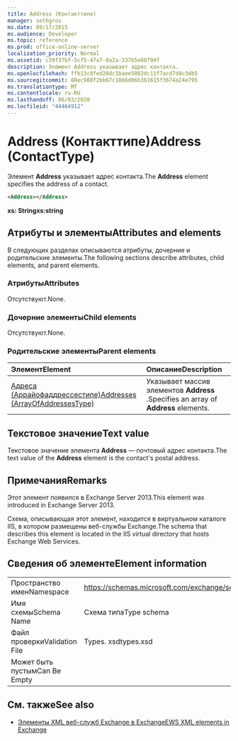 ```yaml
---
title: Address (Контакттипе)
manager: sethgros
ms.date: 09/17/2015
ms.audience: Developer
ms.topic: reference
ms.prod: office-online-server
localization_priority: Normal
ms.assetid: c39f37bf-5cf5-47a7-8a2a-337b5e68f94f
description: Элемент Address указывает адрес контакта.
ms.openlocfilehash: ffb13c8fed28dc1baee5002dc11f7acd7d4c3db5
ms.sourcegitcommit: 88ec988f2bb67c1866d06b361615f3674a24e795
ms.translationtype: MT
ms.contentlocale: ru-RU
ms.lasthandoff: 06/03/2020
ms.locfileid: "44464912"
---
```

# <a name="address-contacttype"></a><span data-ttu-id="96601-103">Address (Контакттипе)</span><span class="sxs-lookup"><span data-stu-id="96601-103">Address (ContactType)</span></span>

<span data-ttu-id="96601-104">Элемент **Address** указывает адрес контакта.</span><span class="sxs-lookup"><span data-stu-id="96601-104">The **Address** element specifies the address of a contact.</span></span> 
  
```XML
<Address></Address>
```

 <span data-ttu-id="96601-105">**xs: String**</span><span class="sxs-lookup"><span data-stu-id="96601-105">**xs:string**</span></span>
## <a name="attributes-and-elements"></a><span data-ttu-id="96601-106">Атрибуты и элементы</span><span class="sxs-lookup"><span data-stu-id="96601-106">Attributes and elements</span></span>

<span data-ttu-id="96601-107">В следующих разделах описываются атрибуты, дочерние и родительские элементы.</span><span class="sxs-lookup"><span data-stu-id="96601-107">The following sections describe attributes, child elements, and parent elements.</span></span>
  
### <a name="attributes"></a><span data-ttu-id="96601-108">Атрибуты</span><span class="sxs-lookup"><span data-stu-id="96601-108">Attributes</span></span>

<span data-ttu-id="96601-109">Отсутствуют.</span><span class="sxs-lookup"><span data-stu-id="96601-109">None.</span></span>
  
### <a name="child-elements"></a><span data-ttu-id="96601-110">Дочерние элементы</span><span class="sxs-lookup"><span data-stu-id="96601-110">Child elements</span></span>

<span data-ttu-id="96601-111">Отсутствуют.</span><span class="sxs-lookup"><span data-stu-id="96601-111">None.</span></span>
  
### <a name="parent-elements"></a><span data-ttu-id="96601-112">Родительские элементы</span><span class="sxs-lookup"><span data-stu-id="96601-112">Parent elements</span></span>

|<span data-ttu-id="96601-113">**Элемент**</span><span class="sxs-lookup"><span data-stu-id="96601-113">**Element**</span></span>|<span data-ttu-id="96601-114">**Описание**</span><span class="sxs-lookup"><span data-stu-id="96601-114">**Description**</span></span>|
|:-----|:-----|
|[<span data-ttu-id="96601-115">Адреса (Аррайофаддрессестипе)</span><span class="sxs-lookup"><span data-stu-id="96601-115">Addresses (ArrayOfAddressesType)</span></span>](addresses-arrayofaddressestype.md) <br/> |<span data-ttu-id="96601-116">Указывает массив элементов **Address** .</span><span class="sxs-lookup"><span data-stu-id="96601-116">Specifies an array of **Address** elements.</span></span>  <br/> |
   
## <a name="text-value"></a><span data-ttu-id="96601-117">Текстовое значение</span><span class="sxs-lookup"><span data-stu-id="96601-117">Text value</span></span>

<span data-ttu-id="96601-118">Текстовое значение элемента **Address** — почтовый адрес контакта.</span><span class="sxs-lookup"><span data-stu-id="96601-118">The text value of the **Address** element is the contact's postal address.</span></span> 
  
## <a name="remarks"></a><span data-ttu-id="96601-119">Примечания</span><span class="sxs-lookup"><span data-stu-id="96601-119">Remarks</span></span>

<span data-ttu-id="96601-120">Этот элемент появился в Exchange Server 2013.</span><span class="sxs-lookup"><span data-stu-id="96601-120">This element was introduced in Exchange Server 2013.</span></span>
  
<span data-ttu-id="96601-121">Схема, описывающая этот элемент, находится в виртуальном каталоге IIS, в котором размещены веб-службы Exchange.</span><span class="sxs-lookup"><span data-stu-id="96601-121">The schema that describes this element is located in the IIS virtual directory that hosts Exchange Web Services.</span></span>
  
## <a name="element-information"></a><span data-ttu-id="96601-122">Сведения об элементе</span><span class="sxs-lookup"><span data-stu-id="96601-122">Element information</span></span>

|||
|:-----|:-----|
|<span data-ttu-id="96601-123">Пространство имен</span><span class="sxs-lookup"><span data-stu-id="96601-123">Namespace</span></span>  <br/> |https://schemas.microsoft.com/exchange/services/2006/types  <br/> |
|<span data-ttu-id="96601-124">Имя схемы</span><span class="sxs-lookup"><span data-stu-id="96601-124">Schema Name</span></span>  <br/> |<span data-ttu-id="96601-125">Схема типа</span><span class="sxs-lookup"><span data-stu-id="96601-125">Type schema</span></span>  <br/> |
|<span data-ttu-id="96601-126">Файл проверки</span><span class="sxs-lookup"><span data-stu-id="96601-126">Validation File</span></span>  <br/> |<span data-ttu-id="96601-127">Types. xsd</span><span class="sxs-lookup"><span data-stu-id="96601-127">types.xsd</span></span>  <br/> |
|<span data-ttu-id="96601-128">Может быть пустым</span><span class="sxs-lookup"><span data-stu-id="96601-128">Can Be Empty</span></span>  <br/> ||
   
## <a name="see-also"></a><span data-ttu-id="96601-129">См. также</span><span class="sxs-lookup"><span data-stu-id="96601-129">See also</span></span>

- [<span data-ttu-id="96601-130">Элементы XML веб-служб Exchange в Exchange</span><span class="sxs-lookup"><span data-stu-id="96601-130">EWS XML elements in Exchange</span></span>](ews-xml-elements-in-exchange.md)

